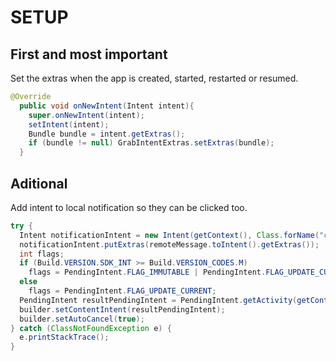# SETUP

## First and most important
Set the extras when the app is created, started, restarted or resumed.

```Java
@Override
  public void onNewIntent(Intent intent){
    super.onNewIntent(intent);
    setIntent(intent);
    Bundle bundle = intent.getExtras();
    if (bundle != null) GrabIntentExtras.setExtras(bundle);
  }
```


## Aditional
Add intent to local notification so they can be clicked too.

```Java
try {
  Intent notificationIntent = new Intent(getContext(), Class.forName("com.example.app.MainActivity"));
  notificationIntent.putExtras(remoteMessage.toIntent().getExtras());
  int flags;
  if (Build.VERSION.SDK_INT >= Build.VERSION_CODES.M)
    flags = PendingIntent.FLAG_IMMUTABLE | PendingIntent.FLAG_UPDATE_CURRENT;
  else
    flags = PendingIntent.FLAG_UPDATE_CURRENT;
  PendingIntent resultPendingIntent = PendingIntent.getActivity(getContext(), 0, notificationIntent, flags);
  builder.setContentIntent(resultPendingIntent);
  builder.setAutoCancel(true);
} catch (ClassNotFoundException e) {
  e.printStackTrace();
}
```